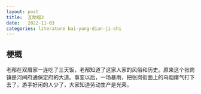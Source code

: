 ```yaml
---
layout: post
title:  互助组3
date:   2022-11-03
categories: literature bai-yang-dian-ji-shi
---
```


## 梗概

老邴在双眉家一连吃了三天饭，老邴知道了这家人家的风俗和历史。原来这个张岗镇是河间府通保定府的大道。事变以后，一场暴雨，把张岗街面上的乌烟瘴气打下去了。游手好闲的人少了，大家知道劳动生产是光荣。